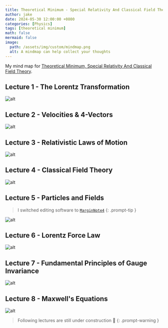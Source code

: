 ```yaml
---
title: Theoretical Minimum - Special Relativity And Classical Field Theory
author: jake
date: 2024-05-30 12:00:00 +0800
categories: [Physics]
tags: [theoretical minimum]
math: false
mermaid: false
image:
  path: /assets/img/custom/mindmap.png
  alt: A mindmap can help collect your thoughts
---
```

My mind map for [Theoretical Minimum, Special Relativity And Classical Field Theory](https://theoreticalminimum.com/courses/special-relativity-and-electrodynamics/2012/spring).

## Lecture 1 - The Lorentz Transformation
![alt](assets/img/custom/B2L1.png)

## Lecture 2 - Velocities & 4-Vectors
![alt](assets/img/custom/B2L2.png)

## Lecture 3 - Relativistic Laws of Motion
![alt](assets/img/custom/B2L3.png)

## Lecture 4 - Classical Field Theory
![alt](assets/img/custom/B2L4.png)

## Lecture 5 - Particles and Fields
> I switched editing software to [`MarginNote4`](https://www.marginnote.com/)
{: .prompt-tip }

![alt](assets/img/custom/B2L5.png)

## Lecture 6 - Lorentz Force Law
![alt](assets/img/custom/B2L6.png)

## Lecture 7 - Fundamental Principles of Gauge Invariance
![alt](assets/img/custom/B2L7.png)

## Lecture 8 - Maxwell's Equations
![alt](assets/img/custom/B2L8.png)

> Following lectures are still under construction 🚧
{: .prompt-warning } 